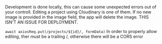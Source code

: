 Development is done locally, this can cause some unexpected errors out of your controll. Editing a project using Cloudinary is one of them. If no new image is provided in the image field, the app will delete the image. THIS ISN'T AN ISSUE FOR DEPLOYMENT.

`await axiosReq.put(/projects/${id}/, formData)` In order to properly allow editing, ther must be a trailing /, otherwise there will be a CORS error